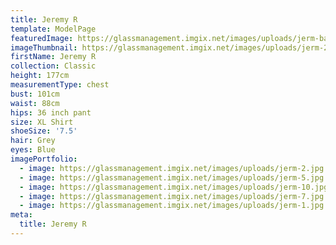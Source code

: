 ```yaml
---
title: Jeremy R
template: ModelPage
featuredImage: https://glassmanagement.imgix.net/images/uploads/jerm-banner-1-.jpg
imageThumbnail: https://glassmanagement.imgix.net/images/uploads/jerm-2.jpg
firstName: Jeremy R
collection: Classic
height: 177cm
measurementType: chest
bust: 101cm
waist: 88cm
hips: 36 inch pant
size: XL Shirt
shoeSize: '7.5'
hair: Grey
eyes: Blue
imagePortfolio:
  - image: https://glassmanagement.imgix.net/images/uploads/jerm-2.jpg
  - image: https://glassmanagement.imgix.net/images/uploads/jerm-5.jpg
  - image: https://glassmanagement.imgix.net/images/uploads/jerm-10.jpg
  - image: https://glassmanagement.imgix.net/images/uploads/jerm-7.jpg
  - image: https://glassmanagement.imgix.net/images/uploads/jerm-1.jpg
meta:
  title: Jeremy R
---
```


